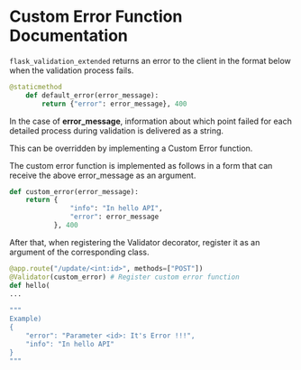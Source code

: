 # Custom Error Function Documentation

`flask_validation_extended` returns an error to the client in the format below when the validation process fails.

```python
@staticmethod
    def default_error(error_message):
        return {"error": error_message}, 400
```

In the case of **error_message**, information about which point failed for each detailed process during validation is delivered as a string.



This can be overridden by implementing a Custom Error function. 

The custom error function is implemented as follows in a form that can receive the above error_message as an argument.

```python
def custom_error(error_message):
    return {
               "info": "In hello API",
               "error": error_message
           }, 400
```

After that, when registering the Validator decorator, register it as an argument of the corresponding class.

```python
@app.route("/update/<int:id>", methods=["POST"])
@Validator(custom_error) # Register custom error function
def hello(
...
    
"""
Example)
{
    "error": "Parameter <id>: It's Error !!!",
    "info": "In hello API"
}
"""
```









